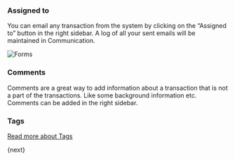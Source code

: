 ### Assigned to

You can email any transaction from the system by clicking on the “Assigned to”
button in the right sidebar. A log of all your sent emails will be maintained
in Communication.

![Forms]({{url_prefix}}/assets/old_images/erpnext/forms.png)

### Comments

Comments are a great way to add information about a transaction that is not a
part of the transactions. Like some background information etc. Comments can
be added in the right sidebar.

### Tags

[Read more about Tags]({{url_prefix}}/user/guides/collaboration-tools/tags.html)  

{next}
